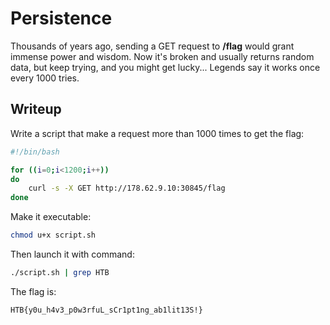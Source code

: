 # Persistence

Thousands of years ago, sending a GET request to **/flag** would grant immense power and wisdom. Now it's broken and usually returns random data, but keep trying, and you might get lucky... Legends say it works once every 1000 tries.

## Writeup

Write a script that make a request more than 1000 times to get the flag:

```bash
#!/bin/bash

for ((i=0;i<1200;i++))
do
	curl -s -X GET http://178.62.9.10:30845/flag
done
```

Make it executable:

```bash
chmod u+x script.sh
```

Then launch it with command:

```bash
./script.sh | grep HTB
```

The flag is:

```
HTB{y0u_h4v3_p0w3rfuL_sCr1pt1ng_ab1lit13S!}
```